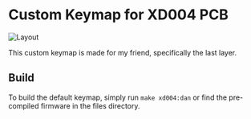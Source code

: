 # Custom Keymap for XD004 PCB

![Layout](files/Layout.png)

This custom keymap is made for my friend, specifically the last layer.

## Build

To build the default keymap, simply run `make xd004:dan`
or find the pre-compiled firmware in the files directory.
